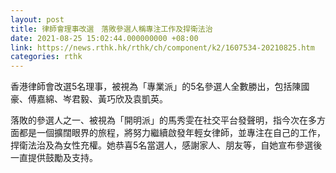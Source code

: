 ```yaml
---
layout: post
title: 律師會理事改選　落敗參選人稱專注工作及捍衛法治
date: 2021-08-25 15:02:44.000000000 +08:00
link: https://news.rthk.hk/rthk/ch/component/k2/1607534-20210825.htm
categories: rthk
---
```


香港律師會改選5名理事，被視為「專業派」的5名參選人全數勝出，包括陳國豪、傅嘉綿、岑君毅、黃巧欣及袁凱英。

落敗的參選人之一、被視為「開明派」的馬秀雯在社交平台發聲明，指今次在多方面都是一個擴闊眼界的旅程，將努力繼續啟發年輕女律師，並專注在自己的工作，捍衛法治及為女性充權。她恭喜5名當選人，感謝家人、朋友等，自她宣布參選後一直提供鼓勵及支持。
